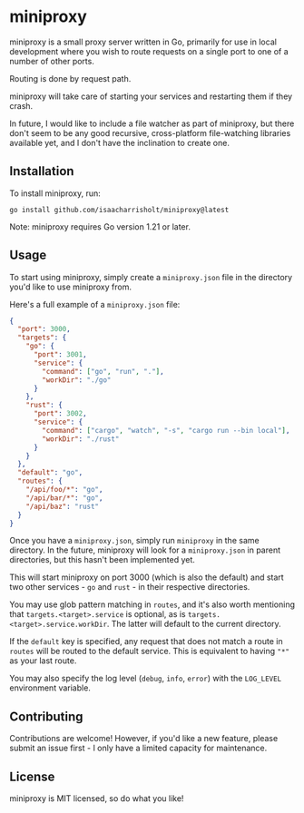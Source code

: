 # miniproxy

miniproxy is a small proxy server written in Go, primarily for use in local development
where you wish to route requests on a single port to one of a number of other ports.

Routing is done by request path.

miniproxy will take care of starting your services and restarting them if they crash.

In future, I would like to include a file watcher as part of miniproxy, but there don't
seem to be any good recursive, cross-platform file-watching libraries available yet,
and I don't have the inclination to create one. 

## Installation

To install miniproxy, run:

```
go install github.com/isaacharrisholt/miniproxy@latest
```

Note: miniproxy requires Go version 1.21 or later.

## Usage

To start using miniproxy, simply create a `miniproxy.json` file in the directory you'd
like to use miniproxy from.

Here's a full example of a `miniproxy.json` file:

```json
{
  "port": 3000,
  "targets": {
    "go": {
      "port": 3001,
      "service": {
        "command": ["go", "run", "."],
        "workDir": "./go"
      }
    },
    "rust": {
      "port": 3002,
      "service": {
        "command": ["cargo", "watch", "-s", "cargo run --bin local"],
        "workDir": "./rust"
      }
    }
  },
  "default": "go",
  "routes": {
    "/api/foo/*": "go",
    "/api/bar/*": "go",
    "/api/baz": "rust"
  }
}
```

Once you have a `miniproxy.json`, simply run `miniproxy` in the same directory.
In the future, miniproxy will look for a `miniproxy.json` in parent directories,
but this hasn't been implemented yet.

This will start miniproxy on port 3000 (which is also the default) and start two other
services - `go` and `rust` - in their respective directories.

You may use glob pattern matching in `routes`, and it's also worth mentioning that
`targets.<target>.service` is optional, as is `targets.<target>.service.workDir`.
The latter will default to the current directory.

If the `default` key is specified, any request that does not match a route in `routes`
will be routed to the default service. This is equivalent to having `"*"` as your
last route.

You may also specify the log level (`debug`, `info`, `error`) with the `LOG_LEVEL`
environment variable.

## Contributing

Contributions are welcome! However, if you'd like a new feature, please submit an
issue first - I only have a limited capacity for maintenance.

## License

miniproxy is MIT licensed, so do what you like!
